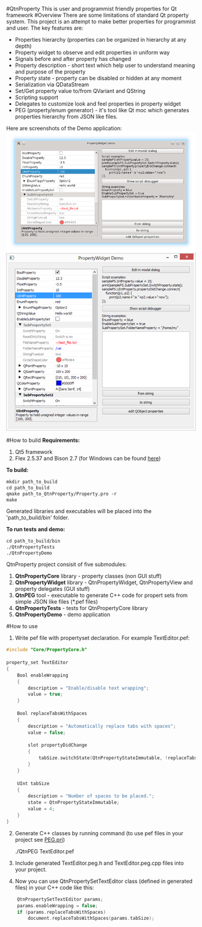 #QtnProperty
This is user and programmist friendly properties for Qt framework
#Overview
There are some limitations of standard Qt property system.
This project is an attempt to make better properties for programmist and user.
The key features are:

* Properties hierarchy (properties can be organized in hierarchy at any depth)
* Property widget to observe and edit properties in uniform way
* Signals before and after property has changed
* Property description - short text which help user to understand meaning and purpose of the property
* Property state - property can be disabled or hidden at any moment
* Serialization via QDataStream
* Set/Get property value to/from QVariant and QString
* Scripting support
* Delegates to customize look and feel properties in property widget
* PEG (property/enum generator) - it's tool like Qt moc which generates properties hierarchy from JSON like files.

Here are screenshots of the Demo application:
![Demo_screenshot_linux](Docs/img/Demo1.png)
![Demo_screenshot_win](Docs/img/DemoWin.png)

#How to build
**Requirements:**

1. Qt5 framework
2. Flex 2.5.37 and Bison 2.7 (for Windows can be found [here](http://sourceforge.net/projects/winflexbison/))

**To build:**
  
    mkdir path_to_build
    cd path_to_build
    qmake path_to_QtnProperty/Property.pro -r
    make

Generated libraries and executables will be placed into the 'path\_to\_build/bin' folder.
  
**To run tests and demo:**

    cd path_to_build/bin
    ./QtnPropertyTests
    ./QtnPropertyDemo

QtnProperty project consisit of five submodules:

1. **QtnPropertyCore** library - property classes (non GUI stuff)
2. **QtnPropertyWidget** library - QtnPropertyWidget, QtnPropertyView and property delegates (GUI stuff)
3. **QtnPEG** tool - executable to generate C++ code for propert sets from simple JSON like files (*.pef files)
4. **QtnPropertyTests** - tests for QtnPropertyCore library
5. **QtnPropertyDemo** - demo application

#How to use

1. Write pef file with propertyset declaration. For example TextEditor.pef:
  
```C++
#include "Core/PropertyCore.h"

property_set TextEditor
{
    Bool enableWrapping
    {
        description = "Enable/disable text wrapping";
        value = true;
    }
    
    Bool replaceTabsWithSpaces
    {
        description = "Automatically replace tabs with spaces";
        value = false;
            
        slot propertyDidChange
        {
            tabSize.switchState(QtnPropertyStateImmutable, !replaceTabsWithSpaces);
        }
    }
    
    UInt tabSize
    {
        description = "Number of spaces to be placed.";
        state = QtnPropertyStateImmutable;
        value = 4;
    }
}
```
    
2. Generate C++ classes by running command (to use pef files in your project see [PEG.pri](PEG.pri))

    ./QtnPEG TextEditor.pef
    
3. Include generated TextEditor.peg.h and TextEditor.peg.cpp files into 
your project.
4. Now you can use QtnPropertySetTextEditor class (defined in generated files) in your C++ code like this:
```C++
    QtnPropertySetTextEditor params;
    params.enableWrapping = false;
    if (params.replaceTabsWithSpaces)
        document.replaceTabsWithSpaces(params.tabSize);
```

